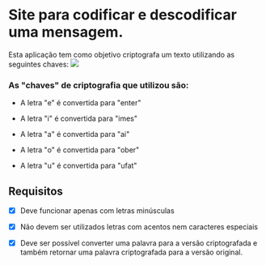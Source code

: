 # Site para codificar e descodificar uma mensagem.

Esta aplicação tem como objetivo criptografa um texto utilizando as seguintes chaves:
![](./imagens/Criptografa%20texto.gif)

### As "chaves" de criptografia que utilizou são:

- A letra "e" é convertida para "enter"

- A letra "i" é convertida para "imes"

- A letra "a" é convertida para "ai"

- A letra "o" é convertida para "ober"

- A letra "u" é convertida para "ufat"

## Requisitos

- [x] Deve funcionar apenas com letras minúsculas

- [x] Não devem ser utilizados letras com acentos nem caracteres especiais

- [x] Deve ser possível converter uma palavra para a versão criptografada e também retornar uma palavra criptografada para a versão original.